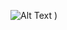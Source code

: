 
![Alt Text](![55f1f99ec4fceab6af26e290a9bccdcd-1](https://github.com/leena2899/leena2899/assets/55999130/7ab35a4f-9e92-4fa9-ba80-0128ca22cd2a)
)
)

<!--
**leena2899/leena2899** is a ✨ _special_ ✨ repository because its `README.md` (this file) appears on your GitHub profile.

Here are some ideas to get you started:

- 🔭 I’m currently working on ...
- 🌱 I’m currently learning ...
- 👯 I’m looking to collaborate on ...
- 🤔 I’m looking for help with ...
- 💬 Ask me about ...
- 📫 How to reach me: ...
- 😄 Pronouns: ...
- ⚡ Fun fact: ...
-->
